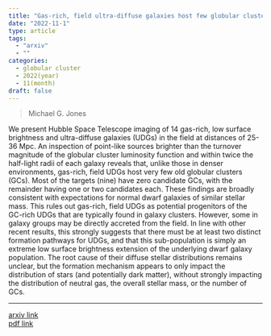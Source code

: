 ```yaml
---
title: "Gas-rich, field ultra-diffuse galaxies host few globular clusters"
date: "2022-11-1"
type: article
tags:
  - "arxiv"
  - ""
categories:
  - globular cluster
  - 2022(year)
  - 11(month)
draft: false
---
```


> Michael G. Jones

We present Hubble Space Telescope imaging of 14 gas-rich, low surface brightness and ultra-diffuse galaxies (UDGs) in the field at distances of 25-36 Mpc. An inspection of point-like sources brighter than the turnover magnitude of the globular cluster luminosity function and within twice the half-light radii of each galaxy reveals that, unlike those in denser environments, gas-rich, field UDGs host very few old globular clusters (GCs). Most of the targets (nine) have zero candidate GCs, with the remainder having one or two candidates each. These findings are broadly consistent with expectations for normal dwarf galaxies of similar stellar mass. This rules out gas-rich, field UDGs as potential progenitors of the GC-rich UDGs that are typically found in galaxy clusters. However, some in galaxy groups may be directly accreted from the field. In line with other recent results, this strongly suggests that there must be at least two distinct formation pathways for UDGs, and that this sub-population is simply an extreme low surface brightness extension of the underlying dwarf galaxy population. The root cause of their diffuse stellar distributions remains unclear, but the formation mechanism appears to only impact the distribution of stars (and potentially dark matter), without strongly impacting the distribution of neutral gas, the overall stellar mass, or the number of GCs.

---

[arxiv link](https://arxiv.org/abs/2211.00651)  
[pdf link](https://arxiv.org/pdf/2211.00651)